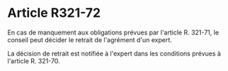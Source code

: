 # Article R321-72

En cas de manquement aux obligations prévues par l'article R. 321-71, le conseil peut décider le retrait de l'agrément d'un expert.

La décision de retrait est notifiée à l'expert dans les conditions prévues à l'article R. 321-70.
